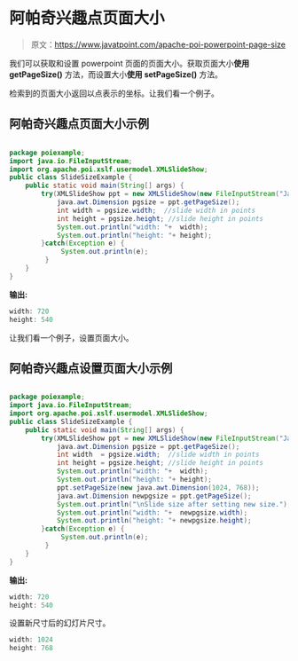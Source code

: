 # 阿帕奇兴趣点页面大小

> 原文：<https://www.javatpoint.com/apache-poi-powerpoint-page-size>

我们可以获取和设置 powerpoint 页面的页面大小。获取页面大小**使用 getPageSize()** 方法，而设置大小**使用 setPageSize()** 方法。

检索到的页面大小返回以点表示的坐标。让我们看一个例子。

## 阿帕奇兴趣点页面大小示例

```java

package poiexample;
import java.io.FileInputStream;
import org.apache.poi.xslf.usermodel.XMLSlideShow;
public class SlideSizeExample {
	public static void main(String[] args) {
		try(XMLSlideShow ppt = new XMLSlideShow(new FileInputStream("Javatpoint.pptx"))){
		    java.awt.Dimension pgsize = ppt.getPageSize();
		    int width = pgsize.width;  //slide width in points
		    int height = pgsize.height; //slide height in points
		    System.out.println("width: "+  width);
		    System.out.println("height: "+ height);
		}catch(Exception e) {
			 System.out.println(e);
		 }
	}
}

```

**输出:**

```java
width: 720
height: 540

```

让我们看一个例子，设置页面大小。

## 阿帕奇兴趣点设置页面大小示例

```java

package poiexample;
import java.io.FileInputStream;
import org.apache.poi.xslf.usermodel.XMLSlideShow;
public class SlideSizeExample {
	public static void main(String[] args) {
		try(XMLSlideShow ppt = new XMLSlideShow(new FileInputStream("Javatpoint.pptx"))){
		    java.awt.Dimension pgsize = ppt.getPageSize();
		    int width  = pgsize.width;  //slide width in points
		    int height = pgsize.height; //slide height in points
		    System.out.println("width: "+  width);
		    System.out.println("height: "+ height);
		    ppt.setPageSize(new java.awt.Dimension(1024, 768));
		    java.awt.Dimension newpgsize = ppt.getPageSize();
		    System.out.println("\nSlide size after setting new size.");
		    System.out.println("width: "+  newpgsize.width);
		    System.out.println("height: "+ newpgsize.height);
		}catch(Exception e) {
			 System.out.println(e);
		 }
	}
}

```

**输出:**

```java
width: 720
height: 540

```

设置新尺寸后的幻灯片尺寸。

```java
width: 1024
height: 768

```